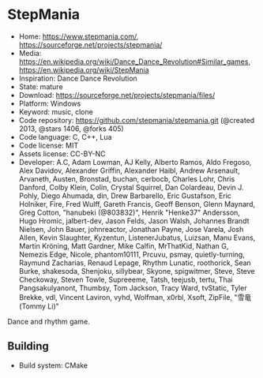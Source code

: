 # StepMania

- Home: https://www.stepmania.com/, https://sourceforge.net/projects/stepmania/
- Media: https://en.wikipedia.org/wiki/Dance_Dance_Revolution#Similar_games, https://en.wikipedia.org/wiki/StepMania
- Inspiration: Dance Dance Revolution
- State: mature
- Download: https://sourceforge.net/projects/stepmania/files/
- Platform: Windows
- Keyword: music, clone
- Code repository: https://github.com/stepmania/stepmania.git (@created 2013, @stars 1406, @forks 405)
- Code language: C, C++, Lua
- Code license: MIT
- Assets license: CC-BY-NC
- Developer: A.C, Adam Lowman, AJ Kelly, Alberto Ramos, Aldo Fregoso, Alex Davidov, Alexander Griffin, Alexander Haibl, Andrew Arsenault, Arvaneth, Austen, Bronstad, buchan, cerbocb, Charles Lohr, Chris Danford, Colby Klein, Colin, Crystal Squirrel, Dan Colardeau, Devin J. Pohly, Diego Ahumada, din, Drew Barbarello, Eric Gustafson, Eric Holniker, Fire, Fred Wulff, Gareth Francis, Geoff Benson, Glenn Maynard, Greg Cotton, "hanubeki (@803832)", Henrik "Henke37" Andersson, Hugo Hromic, jalbert-dev, Jason Felds, Jason Walsh, Johannes Brandt Nielsen, John Bauer, johnreactor, Jonathan Payne, Jose Varela, Josh Allen, Kevin Slaughter, Kyzentun, ListenerJubatus, Luizsan, Manu Evans, Martin Kröning, Matt Gardner, Mike Calfin, MrThatKid, Nathan G, Nemezis Edge, Nicole, phantom10111, Prcuvu, psmay, quietly-turning, Raymund Zacharias, Renaud Lepage, Rhythm Lunatic, roothorick, Sean Burke, shakesoda, Shenjoku, sillybear, Skyone, spigwitmer, Steve, Steve Checkoway, Steven Towle, Supreeeme, Tatsh, teejusb, tertu, Thai Pangsakulyanont, Thumbsy, Tom Jackson, Tracy Ward, tvStatic, Tyler Brekke, vdl, Vincent Laviron, vyhd, Wolfman, x0rbl, Xsoft, ZipFile, "雪竜 (Tommy Li)"

Dance and rhythm game.

## Building

- Build system: CMake

